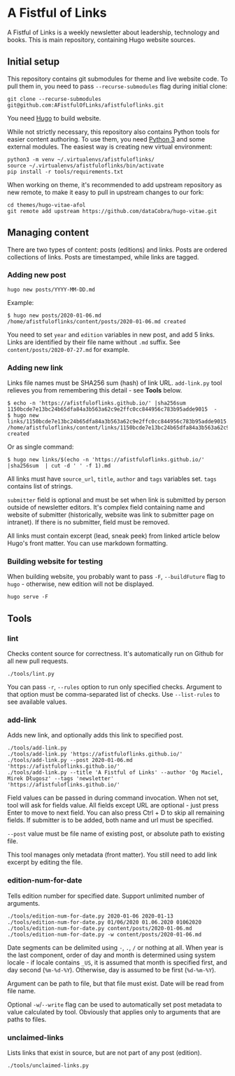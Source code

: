 # A Fistful of Links

A Fistful of Links is a weekly newsletter about leadership, technology and books. This is main repository, containing Hugo website sources.

## Initial setup

This repository contains git submodules for theme and live website code. To pull them in, you need to pass `--recurse-submodules` flag during initial clone:

```
git clone --recurse-submodules git@github.com:AFistfulOfLinks/afistfuloflinks.git
```

You need [Hugo](https://gohugo.io/) to build website.

While not strictly necessary, this repository also contains Python tools for easier content authoring. To use them, you need [Python 3](https://www.python.org/) and some external modules. The easiest way is creating new virtual environment:

```
python3 -m venv ~/.virtualenvs/afistfuloflinks/
source ~/.virtualenvs/afistfuloflinks/bin/activate
pip install -r tools/requirements.txt
```

When working on theme, it's recommended to add upstream repository as new remote, to make it easy to pull in upstream changes to our fork:

```
cd themes/hugo-vitae-afol
git remote add upstream https://github.com/dataCobra/hugo-vitae.git
```

## Managing content

There are two types of content: posts (editions) and links. Posts are ordered collections of links. Posts are timestamped, while links are tagged.

### Adding new post

```
hugo new posts/YYYY-MM-DD.md
```

Example:

```
$ hugo new posts/2020-01-06.md
/home/afistfuloflinks/content/posts/2020-01-06.md created
```

You need to set `year` and `edition` variables in new post, and add 5 links. Links are identified by their file name without `.md` suffix. See `content/posts/2020-07-27.md` for example.

### Adding new link

Links file names must be SHA256 sum (hash) of link URL. `add-link.py` tool relieves you from remembering this detail - see **Tools** below.

```
$ echo -n 'https://afistfuloflinks.github.io/' |sha256sum
1150bcde7e13bc24b65dfa84a3b563a62c9e2ffc0cc844956c783b95adde9015  -
$ hugo new links/1150bcde7e13bc24b65dfa84a3b563a62c9e2ffc0cc844956c783b95adde9015.md
/home/afistfuloflinks/content/links/1150bcde7e13bc24b65dfa84a3b563a62c9e2ffc0cc844956c783b95adde9015.md created
```

Or as single command:
```
$ hugo new links/$(echo -n 'https://afistfuloflinks.github.io/' |sha256sum  | cut -d ' ' -f 1).md
```

All links must have `source_url`, `title`, `author` and `tags` variables set. `tags` contains list of strings.

`submitter` field is optional and must be set when link is submitted by person outside of newsletter editors. It's complex field containing name and website of submitter (historically, website was link to submitter page on intranet). If there is no submitter, field must be removed.

All links must contain excerpt (lead, sneak peek) from linked article below Hugo's front matter. You can use markdown formatting.

### Building website for testing

When building website, you probably want to pass `-F`, `--buildFuture` flag to `hugo` - otherwise, new edition will not be displayed.

```
hugo serve -F
```

## Tools

### lint

Checks content source for correctness. It's automatically run on Github for all new pull requests.

```
./tools/lint.py
```

You can pass `-r`, `--rules` option to run only specified checks. Argument to that option must be comma-separated list of checks. Use `--list-rules` to see available values.

### add-link

Adds new link, and optionally adds this link to specified post.

```
./tools/add-link.py
./tools/add-link.py 'https://afistfuloflinks.github.io/'
./tools/add-link.py --post 2020-01-06.md 'https://afistfuloflinks.github.io/'
./tools/add-link.py --title 'A Fistful of Links' --author 'Og Maciel, Mirek Długosz' --tags 'newsletter' 'https://afistfuloflinks.github.io/'
```

Field values can be passed in during command invocation. When not set, tool will ask for fields value. All fields except URL are optional - just press Enter to move to next field. You can also press Ctrl + D to skip all remaining fields. If submitter is to be added, both name and url must be specified.

`--post` value must be file name of existing post, or absolute path to existing file.

This tool manages only metadata (front matter). You still need to add link excerpt by editing the file.

### edition-num-for-date

Tells edition number for specified date. Support unlimited number of arguments.

```
./tools/edition-num-for-date.py 2020-01-06 2020-01-13
./tools/edition-num-for-date.py 01/06/2020 01.06.2020 01062020
./tools/edition-num-for-date.py content/posts/2020-01-06.md
./tools/edition-num-for-date.py -w content/posts/2020-01-06.md
```

Date segments can be delimited using `-`, `.`, `/` or nothing at all. When year is the last component, order of day and month is determined using system locale - if locale contains `_US`, it is assumed that month is specified first, and day second (`%m-%d-%Y`). Otherwise, day is assumed to be first (`%d-%m-%Y`).

Argument can be path to file, but that file must exist. Date will be read from file name.

Optional `-w`/`--write` flag can be used to automatically set post metadata to value calculated by tool. Obviously that applies only to arguments that are paths to files.

### unclaimed-links

Lists links that exist in source, but are not part of any post (edition).

```
./tools/unclaimed-links.py
```
